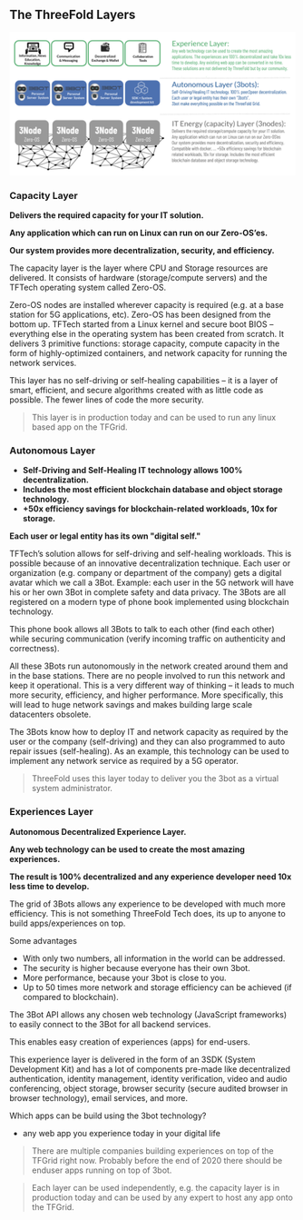 ## The ThreeFold Layers

![](img/tf_layers.png)

<!-- tabs:start -->
### **Capacity Layer**

**Delivers the required capacity for your IT solution.**

**Any application which can run on Linux can run on our Zero-OS’es.**

**Our system provides more decentralization, security, and efficiency.**

The capacity layer is the layer where CPU and Storage resources are delivered. It consists of hardware (storage/compute servers) and the TFTech operating system called Zero-OS.

Zero-OS nodes are installed wherever capacity is required (e.g. at a base station for 5G applications, etc). Zero-OS has been designed from the bottom up. TFTech started from a Linux kernel and secure boot BIOS – everything else in the operating system has been created from scratch. It delivers 3 primitive functions: storage capacity, compute capacity in the form of highly-optimized containers, and network capacity for running the network services.

This layer has no self-driving or self-healing capabilities – it is a layer of smart, efficient, and secure algorithms created with as little code as possible. The fewer lines of code the more security.

> This layer is in production today and can be used to run any linux based app on the TFGrid.

### **Autonomous Layer**

- **Self-Driving and Self-Healing IT technology allows 100% decentralization.**
- **Includes the most efficient blockchain database and object storage technology.**
- **+50x efficiency savings for blockchain-related workloads, 10x for storage.**

**Each user or legal entity has its own "digital self."**

TFTech’s solution allows for self-driving and self-healing workloads. This is possible because of an innovative decentralization technique. Each user or organization (e.g. company or department of the company) gets a digital avatar which we call a 3Bot. Example: each user in the 5G network will have his or her own 3Bot in complete safety and data privacy. The 3Bots are all registered on a modern type of phone book implemented using blockchain technology. 

This phone book allows all 3Bots to talk to each other (find each other) while securing communication (verify incoming traffic on authenticity and correctness). 

All these 3Bots run autonomously in the network created around them and in the base stations. There are no people involved to run this network and keep it operational. This is a very different way of thinking – it leads to much more security, efficiency, and higher performance. More specifically, this will lead to huge network savings and makes building large scale datacenters obsolete. 

The 3Bots know how to deploy IT and network capacity as required by the user or the company (self-driving) and they can also programmed to auto repair issues (self-healing). As an example, this technology can be used to implement any network service as required by a 5G operator.

> ThreeFold uses this layer today to deliver you the 3bot as a virtual system administrator.

### **Experiences Layer**

**Autonomous Decentralized Experience Layer.**

**Any web technology can be used to create the most amazing experiences.**

**The result is 100% decentralized and any experience developer need 10x less time to develop.**

The grid of 3Bots allows any experience to be developed with much more efficiency. This is not something ThreeFold Tech does, its up to anyone to build apps/experiences on top.

Some advantages

- With only two numbers, all information in the world can be addressed. 
- The security is higher because everyone has their own 3bot.
- More performance, because your 3bot is close to you.
- Up to 50 times more network and storage efficiency can be achieved (if compared to blockchain).

The 3Bot API allows any chosen web technology (JavaScript frameworks) to easily connect to the 3Bot for all backend services. 

This enables easy creation of experiences (apps) for end-users. 

This experience layer is delivered in the form of an 3SDK (System Development Kit) and has a lot of components pre-made like decentralized authentication, identity management, identity verification, video and audio conferencing, object storage, browser security (secure audited browser in browser technology), email services, and more.

Which apps can be build using the 3bot technology?

- any web app you experience today in your digital life

> There are multiple companies building experiences on top of the TFGrid right now. Probably before the end of 2020 there should be enduser apps running on top of 3bot.


<!-- tabs:end -->


> Each layer can be used independently, e.g. the capacity layer is in production today and can be used by any expert to host any app onto the TFGrid. 

